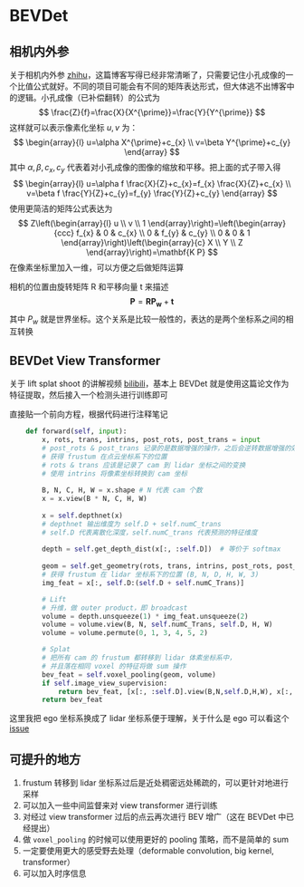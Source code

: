 # BEVDet

## 相机内外参

关于相机内外参 [zhihu](https://zhuanlan.zhihu.com/p/389653208)，这篇博客写得已经非常清晰了，只需要记住小孔成像的一个比值公式就好。不同的项目可能会有不同的矩阵表达形式，但大体逃不出博客中的逻辑。小孔成像（已补偿翻转）的公式为
$$
\frac{Z}{f}=\frac{X}{X^{\prime}}=\frac{Y}{Y^{\prime}}
$$
这样就可以表示像素化坐标 $u, v$ 为：
$$
\begin{array}{l}
u=\alpha X^{\prime}+c_{x} \\
v=\beta Y^{\prime}+c_{y}
\end{array}
$$
其中 $\alpha,\beta, c_x, c_y$ 代表着对小孔成像的图像的缩放和平移。把上面的式子带入得
$$
\begin{array}{l}
u=\alpha f \frac{X}{Z}+c_{x}=f_{x} \frac{X}{Z}+c_{x} \\
v=\beta f \frac{Y}{Z}+c_{y}=f_{y} \frac{Y}{Z}+c_{y}
\end{array}
$$
使用更简洁的矩阵公式表达为
$$
Z\left(\begin{array}{l}
u \\
v \\
1
\end{array}\right)=\left(\begin{array}{ccc}
f_{x} & 0 & c_{x} \\
0 & f_{y} & c_{y} \\
0 & 0 & 1
\end{array}\right)\left(\begin{array}{c}
X \\
Y \\
Z
\end{array}\right)=\mathbf{K P}
$$
在像素坐标里加入一维，可以方便之后做矩阵运算

相机的位置由旋转矩阵 R 和平移向量 t 来描述
$$
\mathbf{P}=\mathbf{R} \mathbf{P}_{\mathbf{w}}+\mathbf{t}
$$
其中 $P_w$ 就是世界坐标。这个关系是比较一般性的，表达的是两个坐标系之间的相互转换

## BEVDet View Transformer

关于 lift splat shoot 的讲解视频 [bilibili](bilibili.com/video/BV16T411g7Gc)，基本上 BEVDet 就是使用这篇论文作为特征提取，然后接入一个检测头进行训练即可

直接贴一个前向方程，根据代码进行注释笔记

```python
    def forward(self, input):
        x, rots, trans, intrins, post_rots, post_trans = input
        # post_rots & post_trans 记录的是数据增强的操作，之后会逆转数据增强的效果，
        # 获得 frustum 在点云坐标系下的位置
        # rots & trans 应该是记录了 cam 到 lidar 坐标之间的变换
        # 使用 intrins 将像素坐标转换到 cam 坐标
        
        B, N, C, H, W = x.shape	# N 代表 cam 个数
        x = x.view(B * N, C, H, W)
        
        x = self.depthnet(x)
        # depthnet 输出维度为 self.D + self.numC_trans
        # self.D 代表离散化深度，self.numC_trans 代表预测的特征维度
        
        depth = self.get_depth_dist(x[:, :self.D])	# 等价于 softmax
        
        geom = self.get_geometry(rots, trans, intrins, post_rots, post_trans)
        # 获得 frustum 在 lidar 坐标系下的位置 (B, N, D, H, W, 3)
        img_feat = x[:, self.D:(self.D + self.numC_Trans)]

        # Lift
        # 升维，做 outer product，即 broadcast
        volume = depth.unsqueeze(1) * img_feat.unsqueeze(2)
        volume = volume.view(B, N, self.numC_Trans, self.D, H, W)
        volume = volume.permute(0, 1, 3, 4, 5, 2)

        # Splat
        # 把所有 cam 的 frustum 都转移到 lidar 体素坐标系中，
        # 并且落在相同 voxel 的特征将做 sum 操作
        bev_feat = self.voxel_pooling(geom, volume)
        if self.image_view_supervision:
            return bev_feat, [x[:, :self.D].view(B,N,self.D,H,W), x[:, self.D:].view(B,N,self.numC_Trans,H,W)]
        return bev_feat
```

这里我把 ego 坐标系换成了 lidar 坐标系便于理解，关于什么是 ego 可以看这个 [issue](https://github.com/nutonomy/nuscenes-devkit/issues/487)

## 可提升的地方

1. frustum 转移到 lidar 坐标系过后是近处稠密远处稀疏的，可以更针对地进行采样
2. 可以加入一些中间监督来对 view transformer 进行训练
3. 对经过 view transformer 过后的点云再次进行 BEV 增广（这在 BEVDet 中已经提出）
4. 做 `voxel_pooling` 的时候可以使用更好的 pooling 策略，而不是简单的 sum
5. 一定要使用更大的感受野去处理（deformable convolution, big kernel, transformer）
6. 可以加入时序信息